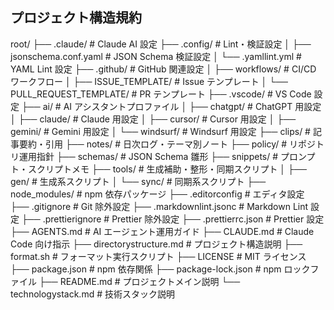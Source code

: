 ## プロジェクト構造規約

root/
├── .claude/ # Claude AI 設定
├── .config/ # Lint・検証設定
│ ├── jsonschema.conf.yaml # JSON Schema 検証設定
│ └── .yamllint.yml # YAML Lint 設定
├── .github/ # GitHub 関連設定
│ ├── workflows/ # CI/CD ワークフロー
│ ├── ISSUE_TEMPLATE/ # Issue テンプレート
│ └── PULL_REQUEST_TEMPLATE/ # PR テンプレート
├── .vscode/ # VS Code 設定
├── ai/ # AI アシスタントプロファイル
│ ├── chatgpt/ # ChatGPT 用設定
│ ├── claude/ # Claude 用設定
│ ├── cursor/ # Cursor 用設定
│ ├── gemini/ # Gemini 用設定
│ └── windsurf/ # Windsurf 用設定
├── clips/ # 記事要約・引用
├── notes/ # 日次ログ・テーマ別ノート
├── policy/ # リポジトリ運用指針
├── schemas/ # JSON Schema 雛形
├── snippets/ # プロンプト・スクリプトメモ
├── tools/ # 生成補助・整形・同期スクリプト
│ ├── gen/ # 生成系スクリプト
│ └── sync/ # 同期系スクリプト
├── node_modules/ # npm 依存パッケージ
├── .editorconfig # エディタ設定
├── .gitignore # Git 除外設定
├── .markdownlint.jsonc # Markdown Lint 設定
├── .prettierignore # Prettier 除外設定
├── .prettierrc.json # Prettier 設定
├── AGENTS.md # AI エージェント運用ガイド
├── CLAUDE.md # Claude Code 向け指示
├── directorystructure.md # プロジェクト構造説明
├── format.sh # フォーマット実行スクリプト
├── LICENSE # MIT ライセンス
├── package.json # npm 依存関係
├── package-lock.json # npm ロックファイル
├── README.md # プロジェクトメイン説明
└── technologystack.md # 技術スタック説明
